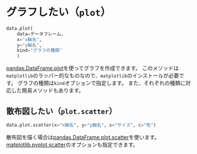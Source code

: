 # グラフしたい（``plot``）

```python
data.plot(
    data=データフレーム,
    x="x軸名",
    y="y軸名",
    kind="グラフの種類"
    )
```

[pandas.DataFrame.plot](https://pandas.pydata.org/pandas-docs/stable/reference/api/pandas.DataFrame.plot.html)を使ってグラフを作成できます。
このメソッドは``matplotlib``のラッパー的なものなので、``matplotlib``のインストールが必要です。
グラフの種類は``kind``オプションで指定します。
また、それぞれの種類に対応した簡易メソッドもあります。

## 散布図したい（``plot.scatter``）

```python
data.plot.scatter(x="x軸名", y="y軸名", s="サイズ", c="色")
```

散布図を描く場合は[pandas.DataFrame.plot.scatter](https://pandas.pydata.org/pandas-docs/stable/reference/api/pandas.DataFrame.plot.scatter.html)を使います。
[matplotlib.pyplot.scatter](https://matplotlib.org/stable/api/_as_gen/matplotlib.pyplot.scatter.html)のオプションも指定できます。
